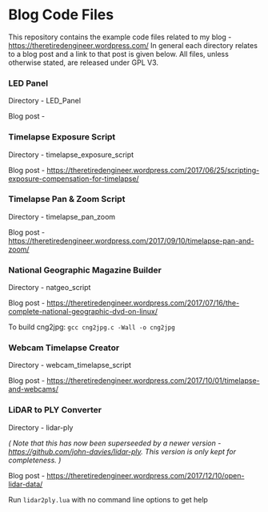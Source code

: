 # Blog Code Files

This repository contains the example code files related to my blog - https://theretiredengineer.wordpress.com/ In general each directory relates to a blog post and a link to that post is given below. All files, unless otherwise stated, are released under GPL V3.

### LED Panel 

Directory -  LED_Panel

Blog post -

### Timelapse Exposure Script

Directory - timelapse_exposure_script

Blog post - https://theretiredengineer.wordpress.com/2017/06/25/scripting-exposure-compensation-for-timelapse/

### Timelapse Pan & Zoom Script

Directory - timelapse_pan_zoom

Blog post - https://theretiredengineer.wordpress.com/2017/09/10/timelapse-pan-and-zoom/

### National Geographic Magazine Builder

Directory - natgeo_script

Blog post - https://theretiredengineer.wordpress.com/2017/07/16/the-complete-national-geographic-dvd-on-linux/

To build cng2jpg: `gcc cng2jpg.c -Wall -o cng2jpg`

### Webcam Timelapse Creator

Directory - webcam_timelapse_script

Blog post - https://theretiredengineer.wordpress.com/2017/10/01/timelapse-and-webcams/

### LiDAR to PLY Converter

Directory - lidar-ply

*( Note that this has now been superseeded by a newer version - https://github.com/john-davies/lidar-ply. This version is only kept for completeness. )*

Blog post - https://theretiredengineer.wordpress.com/2017/12/10/open-lidar-data/

Run `lidar2ply.lua` with no command line options to get help
